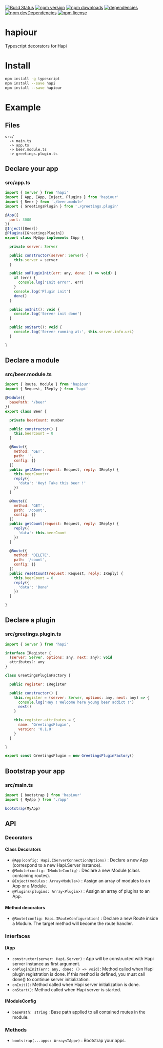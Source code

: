 [![Build Status](https://travis-ci.org/teads/hapiour.svg?branch=master)](https://travis-ci.org/teads/hapiour)
[![npm version](https://img.shields.io/npm/v/hapiour.svg)](https://www.npmjs.com/package/hapiour)
[![npm downloads](https://img.shields.io/npm/dm/hapiour.svg?style=flat-square)](http://npm-stat.com/charts.html?package=hapiour&from=2016-10-01)
[![dependencies](https://david-dm.org/teads/hapiour.svg)](https://david-dm.org/teads/hapiour)
[![npm devDependencies](https://img.shields.io/david/dev/teads/hapiour.svg)](https://david-dm.org/teads/hapiour)
[![npm license](https://img.shields.io/npm/l/hapiour.svg)](https://www.npmjs.org/package/hapiour)

# hapiour

Typescript decorators for Hapi

# Install

```bash
npm install -g typescript
npm install --save hapi
npm install --save hapiour
```

# Example

## Files
```
src/
  -> main.ts
  -> app.ts
  -> beer.module.ts
  -> greetings.plugin.ts
```

## Declare your app
### src/app.ts
```js
import { Server } from 'hapi'
import { App, IApp, Inject, Plugins } from 'hapiour'
import { Beer } from './beer.module'
import { GreetingsPlugin } from './greetings.plugin'

@App({
  port: 3000
})
@Inject([Beer])
@Plugins([GreetingsPlugin])
export class MyApp implements IApp {

  private server: Server

  public constructor(server: Server) {
    this.server = server
  }

  public onPluginInit(err: any, done: () => void) {
    if (err) {
      console.log('Init error', err)
    }
    console.log('Plugin init')
    done()
  }

  public onInit(): void {
    console.log('Server init done')
  }

  public onStart(): void {
    console.log('Server running at:', this.server.info.uri)
  }

}
```

## Declare a module
### src/beer.module.ts
```js
import { Route, Module } from 'hapiour'
import { Request, IReply } from 'hapi'

@Module({
  basePath: '/beer'
})
export class Beer {

  private beerCount: number

  public constructor() {
    this.beerCount = 0
  }

  @Route({
    method: 'GET',
    path: '',
    config: {}
  })
  public getABeer(request: Request, reply: IReply) {
    this.beerCount++
    reply({
      'data': 'Hey! Take this beer !'
    })
  }

  @Route({
    method: 'GET',
    path: '/count',
    config: {}
  })
  public getCount(request: Request, reply: IReply) {
    reply({
      'data': this.beerCount
    })
  }

  @Route({
    method: 'DELETE',
    path: '/count',
    config: {}
  })
  public resetCount(request: Request, reply: IReply) {
    this.beerCount = 0
    reply({
      'data': 'Done'
    })
  }

}
```

## Declare a plugin
### src/greetings.plugin.ts
```js
import { Server } from 'hapi'

interface IRegister {
  (server: Server, options: any, next: any): void
  attributes?: any
}

class GreetingsPluginFactory {

  public register: IRegister

  public constructor() {
    this.register = (server: Server, options: any, next: any) => {
      console.log('Hey ! Welcome here young beer addict !')
      next()
    }

    this.register.attributes = {
      name: 'GreetingsPlugin',
      version: '0.1.0'
    }
  }

}

export const GreetingsPlugin = new GreetingsPluginFactory()
```

## Bootstrap your app
### src/main.ts
```js
import { bootstrap } from 'hapiour'
import { MyApp } from './app'

bootstrap(MyApp)
```

## API
### Decorators
#### Class Decorators
- `@App(config: Hapi.IServerConnectionOptions)` : Declare a new App (correspond to a new Hapi.Server instance).
- `@Module(config: IModuleConfig)` : Declare a new Module (class containing routes).
- `@Inject(modules: Array<Module>)` : Assign an array of modules to an App or a Module.
- `@Plugins(plugins: Array<Plugin>)` : Assign an array of plugins to an App.

#### Method decorators
- `@Route(config: Hapi.IRouteConfiguration)` : Declare a new Route inside a Module. The target method will become the route handler.

### Interfaces

#### IApp
- `constructor(server: Hapi.Server)` : App will be constructed with Hapi server instance as first argument.
- `onPluginInit(err: any, done: () => void)`: Method called when Hapi plugin registration is done. If this method is defined, you must call done() to continue server initialization.
- `onInit()`: Method called when Hapi server initialization is done.
- `onStart()`: Method called when Hapi server is started.

#### IModuleConfig
- `basePath: string` : Base path applied to all contained routes in the module.

### Methods
- `bootstrap(...apps: Array<IApp>)` : Bootstrap your apps.

